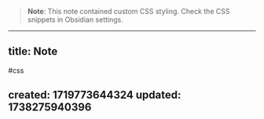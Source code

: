 
> **Note**: This note contained custom CSS styling. Check the CSS snippets in Obsidian settings.

---
title: Note
---

#css

created: 1719773644324
updated: 1738275940396
---


<!--#region styles-->

<!--#endregion-->